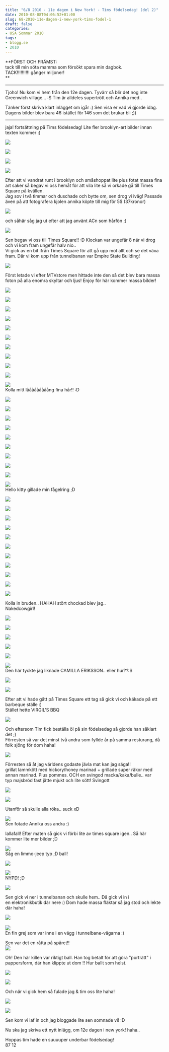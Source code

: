 ```yaml
---
title: "6/8 2010 - 11e dagen i New York! - Tims födelsedag! (del 2)"
date: 2010-08-08T04:06:52+01:00
slug: 68-2010-11e-dagen-i-new-york-tims-fodel-1
draft: false
categories:
- USA Sommar 2010
tags:
- blogg.se
- 2010
---
```

**FÖRST OCH FRÄMST:  
tack till min söta mamma som försökt spara min dagbok.  
TACK!!!!!!!!!! gånger miljoner!  
**

* * *

  
  
Tjoho! Nu kom vi hem från den 12e dagen. Tyvärr så blir det nog inte Greenwich village... :S Tim är alldeles supertrött och Annika med..  
  
  
  
Tänker först skriva klart inlägget om igår :) Sen visa er vad vi gjorde idag. Dagens bilder blev bara 46 istället för 146 som det brukar bli ;))  
  

* * *

  
  
  
  
jaja! fortsättning på Tims födelsedag! Lite fler brooklyn-art bilder innan texten kommer :)  
  
![](/assets/images/blogg.se/dsc08017_101604935.jpg)  
  
  
![](https://cdn2.cdnme.se/cdn/9-1/701517/images/2010/dsc08030_101605110.jpg)  
  
  
![](/assets/images/blogg.se/dsc08034_101605423.jpg)  
  
  
![](https://cdn2.cdnme.se/cdn/9-1/701517/images/2010/dsc08033_101605572.jpg)  
  
  
Efter att vi vandrat runt i brooklyn och småshoppat lite plus fotat massa fina art saker så begav vi oss hemåt för att vila lite så vi orkade gå till Times Square på kvällen.  
Jag sov i två timmar och duschade och bytte om, sen drog vi iväg! Passade även på att fotografera kjolen annika köpte till mig för 5$ (37kronor)  
  
  
![](/assets/images/blogg.se/dsc08215_101605664.jpg)  
  
och såhär såg jag ut efter att jag använt ACn som hårfön ;)  
  
![](/assets/images/blogg.se/dsc08032_101605866.jpg)  
  
  
  
Sen begav vi oss till Times Square!! :D Klockan var ungefär 8 när vi drog och vi kom fram ungefär halv nio..  
Vi gick av en bit ifrån Times Square för att gå upp mot allt och se det växa fram. Där vi kom upp från tunnelbanan var Empire State Building!  
  
  
![](/assets/images/blogg.se/dsc08043_101606000.jpg)  
  
  
Först letade vi efter MTVstore men hittade inte den så det blev bara massa foton på alla enomra skyltar och ljus! Enjoy för här kommer massa bilder!  
  
  
![](/assets/images/blogg.se/dsc08049_101606060.jpg)  
  
  
![](https://cdn2.cdnme.se/cdn/9-1/701517/images/2010/dsc08050_101606110.jpg)  
  
  
![](/assets/images/blogg.se/dsc08059_101606174.jpg)  
  
  
![](https://cdn1.cdnme.se/cdn/9-1/701517/images/2010/dsc08063_101606234.jpg)  
  
  
![](/assets/images/blogg.se/dsc08065_101606268.jpg)  
  
  
![](https://cdn2.cdnme.se/cdn/9-1/701517/images/2010/dsc08068_101606329.jpg)  
  
  
![](/assets/images/blogg.se/dsc08071_101606407.jpg)  
  
  
![](https://cdn3.cdnme.se/cdn/9-1/701517/images/2010/dsc08072_101606446.jpg)  
  
  
![](/assets/images/blogg.se/dsc08073_101606489.jpg)  
  
  
![](https://cdn2.cdnme.se/cdn/9-1/701517/images/2010/dsc08074_101606527.jpg)  
  
  
![](/assets/images/blogg.se/dsc08078_101606561.jpg)  
Kolla mitt lååååååååång fina hår!! :D  
  
  
![](/assets/images/blogg.se/dsc08080_101606610.jpg)  
  
  
![](https://cdn3.cdnme.se/cdn/9-1/701517/images/2010/dsc08081_101606746.jpg)  
  
  
![](/assets/images/blogg.se/dsc08083_101606779.jpg)  
  
  
![](https://cdn3.cdnme.se/cdn/9-1/701517/images/2010/dsc08085_101606823.jpg)  
  
  
![](/assets/images/blogg.se/dsc08094_101606847.jpg)  
  
  
![](https://cdn3.cdnme.se/cdn/9-1/701517/images/2010/dsc08095_101606891.jpg)  
  
  
![](/assets/images/blogg.se/dsc08096_101606929.jpg)  
  
  
![](https://cdn3.cdnme.se/cdn/9-1/701517/images/2010/dsc08098_101606963.jpg)  
  
  
![](/assets/images/blogg.se/dsc08100_101607019.jpg)  
  
  
![](https://cdn3.cdnme.se/cdn/9-1/701517/images/2010/dsc08105_101607067.jpg)  
Hello kitty gillade min fågelring ;D  
  
![](/assets/images/blogg.se/dsc08107_101607104.jpg)  
  
  
![](https://cdn3.cdnme.se/cdn/9-1/701517/images/2010/dsc08108_101607157.jpg)  
  
  
![](/assets/images/blogg.se/dsc08110_101607193.jpg)  
  
  
![](https://cdn1.cdnme.se/cdn/9-1/701517/images/2010/dsc08111_101607230.jpg)  
  
  
![](/assets/images/blogg.se/dsc08113_101607828.jpg)  
  
  
![](https://cdn1.cdnme.se/cdn/9-1/701517/images/2010/dsc08121_101607862.jpg)  
  
  
![](/assets/images/blogg.se/dsc08122_101607883.jpg)  
  
  
![](https://cdn1.cdnme.se/cdn/9-1/701517/images/2010/dsc08123_101607914.jpg)  
  
  
![](/assets/images/blogg.se/dsc08124_101607949.jpg)  
  
  
![](https://cdn1.cdnme.se/cdn/9-1/701517/images/2010/dsc08125_101607972.jpg)  
  
  
![](/assets/images/blogg.se/dsc08127_101610022.jpg)  
  
Kolla in bruden.. HAHAH stört chockad blev jag..  
Nakedcowgirl!  
  
![](/assets/images/blogg.se/dsc08128_101610072.jpg)  
  
  
![](https://cdn1.cdnme.se/cdn/9-1/701517/images/2010/dsc08130_101610094.jpg)  
  
  
![](/assets/images/blogg.se/dsc08136_101610119.jpg)  
  
  
![](https://cdn1.cdnme.se/cdn/9-1/701517/images/2010/dsc08137_101610171.jpg)  
  
  
![](/assets/images/blogg.se/dsc08139_101610182.jpg)  
  
  
![](https://cdn2.cdnme.se/cdn/9-1/701517/images/2010/dsc08143_101610205.jpg)  
Den här tyckte jag liknade CAMILLA ERIKSSON.. eller hur??:S  
  
  
![](/assets/images/blogg.se/dsc08144_101610226.jpg)  
  
  
![](https://cdn2.cdnme.se/cdn/9-1/701517/images/2010/dsc08146_101610247.jpg)  
  
  
Efter att vi hade gått på Times Square ett tag så gick vi och käkade på ett barbeque ställe :)  
Stället hette VIRGIL'S BBQ  
  
![](/assets/images/blogg.se/dsc08148_101610279.jpg)  
  
Och eftersom Tim fick beställa öl på sin födelsedag så gjorde han såklart det ;)  
Förresten så var det minst två andra som fyllde år på samma resturang, då folk sjöng för dom haha!  
  
![](/assets/images/blogg.se/dsc08149_101610295.jpg)  
  
Förresten så åt jag världens godaste jävla mat kan jag säga!!  
grillat lammkött med hickory/honey marinad + grillade super räkor med annan marinad. Plus pommes. OCH en svingod macka/kaka/bulle.. var typ majsbröd fast jätte mjukt och lite sött! Svingott  
  
![](/assets/images/blogg.se/dsc08150_101610326.jpg)  
  
![](https://cdn1.cdnme.se/cdn/9-1/701517/images/2010/dsc08151_101610340.jpg)  
  
Utanför så skulle alla röka.. suck xD  
  
![](/assets/images/blogg.se/dsc08152_101610357.jpg)  
Sen fotade Annika oss andra :)  
  
  
Iallafall! Efter maten så gick vi förbi lite av times square igen.. Så här kommer lite mer bilder ;D  
  
![](/assets/images/blogg.se/dsc08153_101610378.jpg)  
Såg en limmo-jeep typ ;D ball!  
  
![](/assets/images/blogg.se/dsc08157_101610394.jpg)  
  
  
![](https://cdn1.cdnme.se/cdn/9-1/701517/images/2010/dsc08162_101610401.jpg)  
NYPD! ;D  
  
  
![](/assets/images/blogg.se/dsc08164_101610417.jpg)  
  
  
Sen gick vi ner i tunnelbanan och skulle hem.. Då gick vi in i en elektronikbutik där nere :) Dom hade massa fläktar så jag stod och lekte där haha!  
  
![](/assets/images/blogg.se/dsc08175_101610432.jpg)   
  
  
![](https://cdn1.cdnme.se/cdn/9-1/701517/images/2010/dsc08176_101610444.jpg)  
En fin grej som var inne i en vägg i tunnelbane-vägarna :)  
  
Sen var det en råtta på spåret!!  
![](/assets/images/blogg.se/dsc08183_101610456.jpg)  
  
  
  
Oh! Den här killen var riktigt ball. Han tog betalt för att göra "porträtt" i pappersform, där han klippte ut dom !! Hur ballt som helst.  
  
![](/assets/images/blogg.se/dsc08179_101610476.jpg)  
  
  
![](https://cdn3.cdnme.se/cdn/9-1/701517/images/2010/dsc08177_101610487.jpg)  
  
  
Och när vi gick hem så fulade jag & tim oss lite haha!  
  
![](/assets/images/blogg.se/dsc08187_101610500.jpg)  
  
  
![](https://cdn3.cdnme.se/cdn/9-1/701517/images/2010/dsc08212_101610563.jpg)  
  
  
  
Sen kom vi iaf in och jag bloggade lite sen somnade vi! :D  
  
Nu ska jag skriva ett nytt inlägg, om 12e dagen i new york! haha..  
  
Hoppas tim hade en suuuuper underbar födelsedag!  
87 12